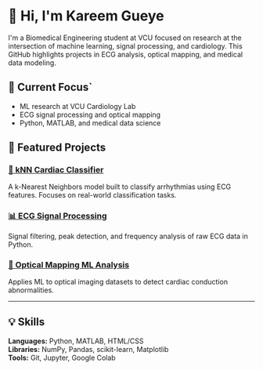 # 👋 Hi, I'm Kareem Gueye

I'm a Biomedical Engineering student at VCU focused on research at the intersection of machine learning, signal processing, and cardiology. This GitHub highlights projects in ECG analysis, optical mapping, and medical data modeling.

## 🔬 Current Focus`
- ML research at VCU Cardiology Lab
- ECG signal processing and optical mapping
- Python, MATLAB, and medical data science

## 📁 Featured Projects

### [🧠 kNN Cardiac Classifier](https://github.com/kareemgueye/knn-cardiac-classifier)
A k-Nearest Neighbors model built to classify arrhythmias using ECG features. Focuses on real-world classification tasks.

### [📊 ECG Signal Processing](https://github.com/kareemgueye/ecg-signal-processing)
Signal filtering, peak detection, and frequency analysis of raw ECG data in Python.

### [🧬 Optical Mapping ML Analysis](https://github.com/kareemgueye/optical-mapping-ml)
Applies ML to optical imaging datasets to detect cardiac conduction abnormalities.

---

## 💡 Skills
**Languages:** Python, MATLAB, HTML/CSS  
**Libraries:** NumPy, Pandas, scikit-learn, Matplotlib  
**Tools:** Git, Jupyter, Google Colab
